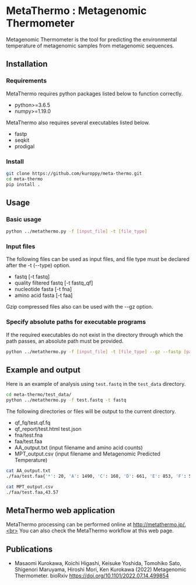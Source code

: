 MetaThermo : Metagenomic Thermometer
====================================================

Metagenomic Thermometer is the tool for predicting the environmental temperature of metagenomic samples from metagenomic sequences.

Installation
---------------

### Requirements
MetaThermo requires python packages listed below to function correctly.

 * python>=3.6.5
 * numpy>=1.19.0

MetaThermo also requires several executables listed below.

 * fastp
 * seqkit
 * prodigal

### Install

```bash
git clone https://github.com/kuroppy/meta-thermo.git
cd meta-thermo
pip install .
```

Usage
-----

### Basic usage
```bash
python ../metathermo.py -f [input_file] -t [file_type]
```

### Input files
The following files can be used as input files, and file type must be declared after the -t (--type) option.
 * fastq [-t fastq]
 * quality filtered fastq [-t fastq_qf]
 * nucleotide fasta [-t fna]
 * amino acid fasta [-t faa]

Gzip compressed files also can be used with the --gz option.

### Specify absolute paths for executable programs
If the required executables do not exist in the directory through which the path passes, an absolute path must be provided.
```bash
python ../metathermo.py -f [input_file] -t [file_type] --gz --fastp [path_to_fastp] --seqkit [path_to_seqkit] --prodigal [path_to_prodigal]
```

## Example and output
Here is an example of analysis using `test.fastq` in the `test_data` directory. 
```bash
cd meta-thermo/test_data/
python ../metathermo.py -f test.fastq -t fastq
```
The following directories or files will be output to the current directory.
 * qf_fq/test.qf.fq
 * qf_report/test.html test.json
 * fna/test.fna
 * faa/test.faa
 * AA_output.txt (input filename and amino acid counts)
 * MPT_output.csv (input filename and Metagenomic Predicted Temperature)

```bash
cat AA_output.txt
./faa/test.faa{'*': 20, 'A': 1490, 'C': 168, 'D': 661, 'E': 853, 'F': 520, 'G': 1104, 'H': 313, 'I': 700, 'K': 530, 'L': 1411, 'M': 282, 'N': 455, 'P': 748, 'Q': 544, 'R': 1011, 'S': 743, 'T': 729, 'V': 1091, 'W': 201, 'X': 11, 'Y': 351}

cat MPT_output.csv
./faa/test.faa,43.57
```

MetaThermo web application
------------
MetaThermo processing can be performed online at http://metathermo.jp/.<br>
You can also check the MetaThermo workflow at this web page.

Publications
------------
 * Masaomi Kurokawa, Koichi Higashi, Keisuke Yoshida, Tomohiko Sato, Shigenori Maruyama, Hiroshi Mori, Ken Kurokawa (2022) Metagenomic Thermometer. bioRxiv https://doi.org/10.1101/2022.07.14.499854
